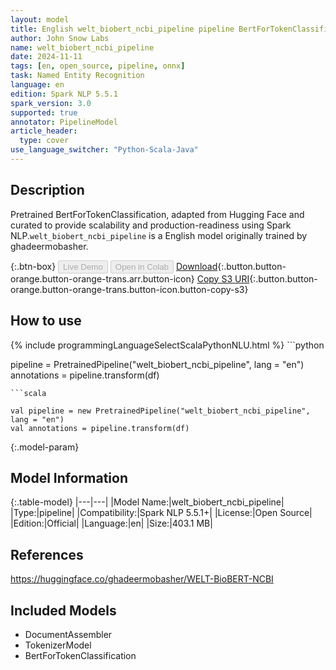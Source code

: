 ```yaml
---
layout: model
title: English welt_biobert_ncbi_pipeline pipeline BertForTokenClassification from ghadeermobasher
author: John Snow Labs
name: welt_biobert_ncbi_pipeline
date: 2024-11-11
tags: [en, open_source, pipeline, onnx]
task: Named Entity Recognition
language: en
edition: Spark NLP 5.5.1
spark_version: 3.0
supported: true
annotator: PipelineModel
article_header:
  type: cover
use_language_switcher: "Python-Scala-Java"
---
```


## Description

Pretrained BertForTokenClassification, adapted from Hugging Face and curated to provide scalability and production-readiness using Spark NLP.`welt_biobert_ncbi_pipeline` is a English model originally trained by ghadeermobasher.

{:.btn-box}
<button class="button button-orange" disabled>Live Demo</button>
<button class="button button-orange" disabled>Open in Colab</button>
[Download](https://s3.amazonaws.com/auxdata.johnsnowlabs.com/public/models/welt_biobert_ncbi_pipeline_en_5.5.1_3.0_1731285921198.zip){:.button.button-orange.button-orange-trans.arr.button-icon}
[Copy S3 URI](s3://auxdata.johnsnowlabs.com/public/models/welt_biobert_ncbi_pipeline_en_5.5.1_3.0_1731285921198.zip){:.button.button-orange.button-orange-trans.button-icon.button-copy-s3}

## How to use



<div class="tabs-box" markdown="1">
{% include programmingLanguageSelectScalaPythonNLU.html %}
```python

pipeline = PretrainedPipeline("welt_biobert_ncbi_pipeline", lang = "en")
annotations =  pipeline.transform(df)   

```
```scala

val pipeline = new PretrainedPipeline("welt_biobert_ncbi_pipeline", lang = "en")
val annotations = pipeline.transform(df)

```
</div>

{:.model-param}
## Model Information

{:.table-model}
|---|---|
|Model Name:|welt_biobert_ncbi_pipeline|
|Type:|pipeline|
|Compatibility:|Spark NLP 5.5.1+|
|License:|Open Source|
|Edition:|Official|
|Language:|en|
|Size:|403.1 MB|

## References

https://huggingface.co/ghadeermobasher/WELT-BioBERT-NCBI

## Included Models

- DocumentAssembler
- TokenizerModel
- BertForTokenClassification